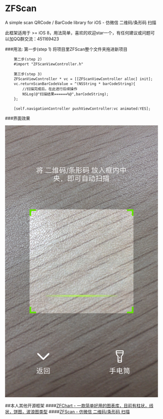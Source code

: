 # ZFScan
A simple scan QRCode / BarCode library for iOS - 仿微信 二维码/条形码 扫描

此框架适用于 >= iOS 8，用法简单，喜欢的欢迎star一个，有任何建议或问题可以加QQ群交流：451169423

###用法:
        第一步(step 1)
        将项目里ZFScan整个文件夹拖进新项目
        
        第二步(step 2)
        #import "ZFScanViewController.h"
        
        第三步(step 3)
        ZFScanViewController * vc = [[ZFScanViewController alloc] init];
        vc.returnScanBarCodeValue = ^(NSString * barCodeString){
            //扫描完成后，在此进行后续操作
            NSLog(@"扫描结果======%@",barCodeString);
        };
    
        [self.navigationController pushViewController:vc animated:YES];
        

###界面效果

![](https://github.com/Zirkfied/Library/blob/master/scan.png)


##本人其他开源框架
####[ZFChart - 一款简单好用的图表库，目前有柱状，线状，饼图，波浪图类型](https://github.com/Zirkfied/ZFChart)
####[ZFScan - 仿微信 二维码/条形码 扫描](https://github.com/Zirkfied/ZFScan)
